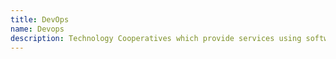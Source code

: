 ```yaml
---
title: DevOps
name: Devops
description: Technology Cooperatives which provide services using software development practices that combines software development (Dev) and information technology operations (Ops) to shorten the systems development life cycle while delivering features, fixes, and update.
---
```


